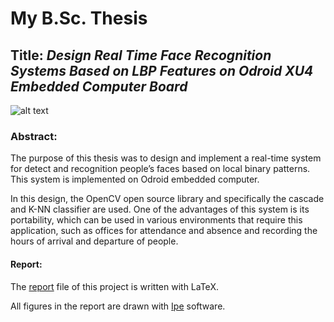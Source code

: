 # **My B.Sc. Thesis**
## Title: *Design Real Time Face Recognition Systems Based on LBP Features on Odroid XU4 Embedded Computer Board*

![alt text](http://url/to/img.png)

### Abstract:
The purpose of this thesis was to design and implement a real-time system for detect and recognition people’s faces based on local binary patterns. This system is implemented on Odroid embedded computer.

In this design, the OpenCV open source library and specifically the cascade and K-NN classifier are used. One of the advantages of this system is its portability, which can be used in various environments that require this application, such as offices for attendance and absence and recording the hours of arrival and departure of people.

#### Report:
The [report](https://github.com/rezaAdinepour/Bachelors-Project/blob/main/Report/thesis.tex) file of this project is written with LaTeX.

All figures in the report are drawn with [Ipe](https://ipe.otfried.org/) software.
